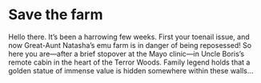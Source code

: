 <h1>Save the farm </h1>
<p>Hello there. It’s been a harrowing few weeks. First your toenail issue, and now Great-Aunt Natasha’s emu farm is in danger of being reposessed! So here you are—after a brief stopover at the Mayo clinic—in Uncle Boris’s remote cabin in the heart of the Terror Woods. Family legend holds that a golden statue of immense value is hidden somewhere within these walls…</p>
